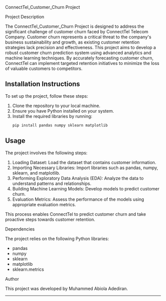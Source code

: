 ConnectTel_Customer_Churn Project

Project Description

The ConnectTel_Customer_Churn Project is designed to address the significant challenge of customer churn faced by ConnectTel Telecom Company. Customer churn represents a critical threat to the company's business sustainability and growth, as existing customer retention strategies lack precision and effectiveness. This project aims to develop a robust customer churn prediction system using advanced analytics and machine learning techniques. By accurately forecasting customer churn, ConnectTel can implement targeted retention initiatives to minimize the loss of valuable customers to competitors.

## Installation Instructions

To set up the project, follow these steps:

1. Clone the repository to your local machine.
2. Ensure you have Python installed on your system.
3. Install the required libraries by running:
   ```bash
   pip install pandas numpy sklearn matplotlib
   ```

## Usage

The project involves the following steps:

1. Loading Dataset: Load the dataset that contains customer information.
2. Importing Necessary Libraries: Import libraries such as pandas, numpy, sklearn, and matplotlib.
3. Performing Exploratory Data Analysis (EDA): Analyze the data to understand patterns and relationships.
4. Building Machine Learning Models: Develop models to predict customer churn.
5. Evaluation Metrics: Assess the performance of the models using appropriate evaluation metrics.

This process enables ConnectTel to predict customer churn and take proactive steps towards customer retention.

Dependencies

The project relies on the following Python libraries:

- pandas
- numpy
- sklearn
- matplotlib
- sklearn.metrics

Author

This project was developed by Muhammed Abiola Adediran.

---
